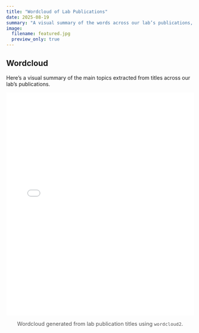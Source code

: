 ```yaml
---
title: "Wordcloud of Lab Publications"
date: 2025-08-19
summary: "A visual summary of the words across our lab’s publications, highlighting trends and research focus."
image:
  filename: featured.jpg
  preview_only: true
---
```


<!--more-->

## Wordcloud

Here’s a visual summary of the main topics extracted from titles across our lab’s publications.  

<iframe src="/media/wordcloud_publications.html" width="100%" height="600" style="border:none;"></iframe>


<p style="text-align: center; font-size: 0.9rem; color: #555;">
  Wordcloud generated from lab publication titles using <code>wordcloud2</code>.